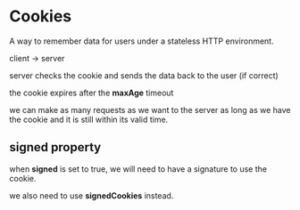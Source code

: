 # Cookies

A way to remember data for users under a stateless HTTP environment.

client -> server

server checks the cookie and sends the data back to the user (if correct)

the cookie expires after the **maxAge** timeout

we can make as many requests as we want to the server as long as we have the cookie and it is still within its valid time.

## signed property
when **signed** is set to true, we will need to have a signature to use the cookie. 

we also need to use **signedCookies** instead.